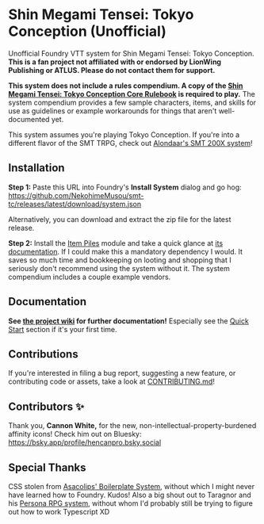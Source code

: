 # Shin Megami Tensei: Tokyo Conception (Unofficial)

Unofficial Foundry VTT system for Shin Megami Tensei: Tokyo Conception. **This is a fan project not affiliated with or endorsed by LionWing Publishing or ATLUS. Please do not contact them for support.**

**This system does not include a rules compendium. A copy of the [Shin Megami Tensei: Tokyo Conception Core Rulebook](https://lionwingpublishing.com/collections/shin-megami-tensei-iii-nocturne-the-roleplaying-game-tokyo-conception-core-rulebook) is required to play.** The system compendium provides a few sample characters, items, and skills for use as guidelines or example workarounds for things that aren't well-documented yet.

This system assumes you're playing Tokyo Conception. If you're into a different flavor of the SMT TRPG, check out [Alondaar's SMT 200X system](https://github.com/Alondaar/smt-200x)!

## Installation

**Step 1:** Paste this URL into Foundry's **Install System** dialog and go hog: <https://github.com/NekohimeMusou/smt-tc/releases/latest/download/system.json>

Alternatively, you can download and extract the zip file for the latest release.

**Step 2:** Install the [Item Piles](https://foundryvtt.com/packages/item-piles) module and take a quick glance at [its documentation](https://fantasycomputer.works/FoundryVTT-ItemPiles/#/). If I could make this a mandatory dependency I would. It saves so much time and bookkeeping on looting and shopping that I seriously don't recommend using the system without it. The system compendium includes a couple example vendors.

## Documentation

**See [the project wiki](https://github.com/NekohimeMusou/smt-tc/wiki) for further documentation!** Especially see the [Quick Start](https://github.com/NekohimeMusou/smt-tc/wiki/Quick-Start) section if it's your first time.

## Contributions

If you're interested in filing a bug report, suggesting a new feature, or contributing code or assets, take a look at [CONTRIBUTING.md](https://github.com/NekohimeMusou/smt-tc/blob/main/CONTRIBUTING.md)!

## Contributors ✨

Thank you, **Cannon White,** for the new, non-intellectual-property-burdened affinity icons! Check him out on Bluesky: <https://bsky.app/profile/hencanpro.bsky.social>

## Special Thanks

CSS stolen from [Asacolips' Boilerplate System](https://github.com/asacolips-projects/boilerplate), without which I might never have learned how to Foundry. Kudos!
Also a big shout out to Taragnor and his [Persona RPG system](https://github.com/taragnor/persona), without whom I'd probably still be trying to figure out how to work Typescript XD
